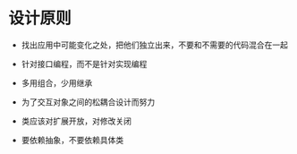 # 设计原则

* 找出应用中可能变化之处，把他们独立出来，不要和不需要的代码混合在一起

* 针对接口编程，而不是针对实现编程

* 多用组合，少用继承

* 为了交互对象之间的松耦合设计而努力

* 类应该对扩展开放，对修改关闭

* 要依赖抽象，不要依赖具体类